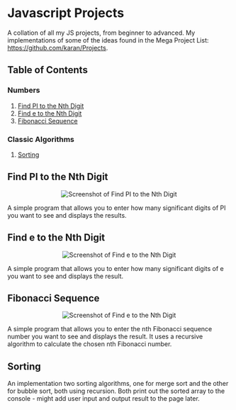 # Javascript Projects
A collation of all my JS projects, from beginner to advanced. My implementations of some of the ideas found in the Mega Project List: https://github.com/karan/Projects.

## Table of Contents
### Numbers
1. [Find PI to the Nth Digit](https://github.com/joanncholland/javascript-mega-project-list#find-e-to-the-nth-digit)
2. [Find e to the Nth Digit](https://github.com/joanncholland/javascript-mega-project-list#find-e-to-the-nth-digit)
3. [Fibonacci Sequence](https://github.com/joanncholland/javascript-mega-project-list#fibonacci-sequence)
### Classic Algorithms
1. [Sorting](https://github.com/joanncholland/javascript-mega-project-list#sorting)



## Find PI to the Nth Digit
<p align="center">
<img alt="Screenshot of Find PI to the Nth Digit" src="https://github.com/joanncholland/javascript-projects/blob/master/Assets/Screenshots/find-pi-to-the-nth-digit-result.png">
</p>
A simple program that allows you to enter how many significant digits of PI you want to see and displays the results.

## Find e to the Nth Digit
<p align="center">
<img alt="Screenshot of Find e to the Nth Digit" src="https://github.com/joanncholland/javascript-projects/blob/master/Assets/Screenshots/find-e-to-the-nth-digit-result.png">
</p>
A simple program that allows you to enter how many significant digits of e you want to see and displays the result.

## Fibonacci Sequence
<p align="center">
<img alt="Screenshot of Find e to the Nth Digit" src="https://github.com/joanncholland/javascript-projects/blob/master/Assets/Screenshots/fibonacci-sequence-result.png">
</p>
A simple program that allows you to enter the nth Fibonacci sequence number you want to see and displays the result. It uses a recursive algorithm to calculate the chosen nth Fibonacci number.

## Sorting
An implementation two sorting algorithms, one for merge sort and the other for bubble sort, both using recursion. Both print out the sorted array to the console - might add user input and output result to the page later.
